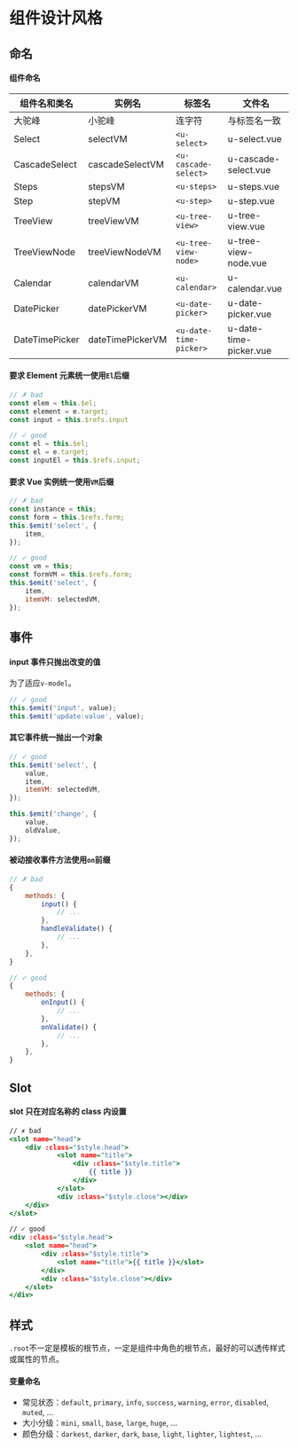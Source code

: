 # 组件设计风格

## 命名

#### 组件命名

| 组件名和类名                | 实例名                     | 标签名                     | 文件名                     |
| ------------------------- | ------------------------- | ------------------------- | ------------------------- |
| 大驼峰                     | 小驼峰                     | 连字符                     | 与标签名一致                |
| Select                    | selectVM                  | `<u-select>`              | u-select.vue              |
| CascadeSelect             | cascadeSelectVM           | `<u-cascade-select>`      | u-cascade-select.vue      |
| Steps                     | stepsVM                   | `<u-steps>`               | u-steps.vue               |
| Step                      | stepVM                    | `<u-step>`                | u-step.vue                |
| TreeView                  | treeViewVM                | `<u-tree-view>`           | u-tree-view.vue           |
| TreeViewNode              | treeViewNodeVM            | `<u-tree-view-node>`      | u-tree-view-node.vue      |
| Calendar                  | calendarVM                | `<u-calendar>`            | u-calendar.vue            |
| DatePicker                | datePickerVM              | `<u-date-picker>`         | u-date-picker.vue         |
| DateTimePicker            | dateTimePickerVM          | `<u-date-time-picker>`    | u-date-time-picker.vue    |

#### 要求 Element 元素统一使用`El`后缀

``` js
// ✗ bad
const elem = this.$el;
const element = e.target;
const input = this.$refs.input

// ✓ good
const el = this.$el;
const el = e.target;
const inputEl = this.$refs.input;
```

#### 要求 Vue 实例统一使用`VM`后缀

``` js
// ✗ bad
const instance = this;
const form = this.$refs.form;
this.$emit('select', {
    item,
});

// ✓ good
const vm = this;
const formVM = this.$refs.form;
this.$emit('select', {
    item,
    itemVM: selectedVM,
});
```

## 事件

#### input 事件只抛出改变的值

为了适应`v-model`。

``` js
// ✓ good
this.$emit('input', value);
this.$emit('update:value', value);
```

#### 其它事件统一抛出一个对象

``` js
// ✓ good
this.$emit('select', {
    value,
    item,
    itemVM: selectedVM,
});

this.$emit('change', {
    value,
    oldValue,
});
```

#### 被动接收事件方法使用`on`前缀

``` js
// ✗ bad
{
    methods: {
        input() {
            // ...
        },
        handleValidate() {
            // ...
        },
    },
}

// ✓ good
{
    methods: {
        onInput() {
            // ...
        },
        onValidate() {
            // ...
        },
    },
}
```

## Slot

#### slot 只在对应名称的 class 内设置

``` htm
// ✗ bad
<slot name="head">
    <div :class="$style.head">
            <slot name="title">
                <div :class="$style.title">
                    {{ title }}
                </div>
            </slot>
            <div :class="$style.close"></div>
    </div>
</slot>

// ✓ good
<div :class="$style.head">
    <slot name="head">
        <div :class="$style.title">
            <slot name="title">{{ title }}</slot>
        </div>
        <div :class="$style.close"></div>
    </slot>
</div>
```

## 样式

`.root`不一定是模板的根节点，一定是组件中角色的根节点，最好的可以透传样式或属性的节点。

#### 变量命名

- 常见状态：`default`, `primary`, `info`, `success`, `warning`, `error`, `disabled`, `muted`, ...
- 大小分级：`mini`, `small`, `base`, `large`, `huge`, ...
- 颜色分级：`darkest`, `darker`, `dark`, `base`, `light`, `lighter`, `lightest`, ...
